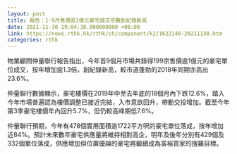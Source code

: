 ```yaml
---
layout: post
title: 報告：1-9月售價逾1億元豪宅成交宗數創紀錄新高
date: 2021-11-30 19:04:38.000000000 +08:00
link: https://news.rthk.hk/rthk/ch/component/k2/1622140-20211130.htm
categories: rthk
---
```


物業顧問仲量聯行報告指出，今年首9個月市場共錄得199宗售價逾1億元的豪宅單位成交，按年增加逾1.3倍，創紀錄新高，較市道蓬勃的2018年同期亦高出23.6%。

仲量聯行數據顯示，豪宅樓價在2019年中至去年底的18個月內下跌12.6%，踏入今年市場普遍認為樓價調整已接近完結，入市意欲回升，帶動交投增加。截至今年第3季豪宅樓價年內回升5.7%，但仍較高峰期低7.6%。

仲量聯行預期，今年有478個實用面積逾1722平方呎的豪宅單位落成，按年增加近84%。預計未來數年豪宅供應量將維持相對高企，明年及後年分別有429個及332個單位落成，供應增加但位置優越的豪宅將繼續成為富裕買家的搜羅目標。
